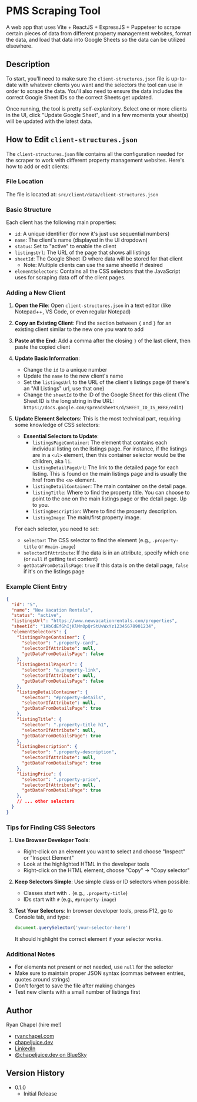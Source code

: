 # PMS Scraping Tool

A web app that uses Vite + ReactJS + ExpressJS + Puppeteer to scrape certain pieces of data from different property management websites, format the data, and load that data into Google Sheets so the data can be utilized elsewhere.

## Description

To start, you'll need to make sure the `client-structures.json` file is up-to-date with whatever clients you want and the selectors the tool can use in order to scrape the data. You'll also need to ensure the data includes the correct Google Sheet IDs so the correct Sheets get updated.

Once running, the tool is pretty self-explanitory. Select one or more clients in the UI, click "Update Google Sheet", and in a few moments your sheet(s) will be updated with the latest data.

## How to Edit `client-structures.json`

The `client-structures.json` file contains all the configuration needed for the scraper to work with different property management websites. Here's how to add or edit clients:

### File Location
The file is located at: `src/client/data/client-structures.json`

### Basic Structure
Each client has the following main properties:
- `id`: A unique identifier (for now it's just use sequential numbers)
- `name`: The client's name (displayed in the UI dropdown)
- `status`: Set to "active" to enable the client
- `listingsUrl`: The URL of the page that shows all listings
- `sheetId`: The Google Sheet ID where data will be stored for that client
    - Note: Multiple clients can use the same sheetId if desired
- `elementSelectors`: Contains all the CSS selectors that the JavaScript uses for scraping data off of the client pages.

### Adding a New Client

1. **Open the File**: Open `client-structures.json` in a text editor (like Notepad++, VS Code, or even regular Notepad)

2. **Copy an Existing Client**: Find the section between `{` and `}` for an existing client similar to the new one you want to add

3. **Paste at the End**: Add a comma after the closing `}` of the last client, then paste the copied client

4. **Update Basic Information**:
   - Change the `id` to a unique number
   - Update the `name` to the new client's name
   - Set the `listingsUrl` to the URL of the client's listings page (if there's an "All Listings" url, use that one)
   - Change the `sheetId` to the ID of the Google Sheet for this client
     (The Sheet ID is the long string in the URL: `https://docs.google.com/spreadsheets/d/SHEET_ID_IS_HERE/edit`)

5. **Update Element Selectors**: This is the most technical part, requiring some knowledge of CSS selectors:

   - **Essential Selectors to Update**:
     - `listingsPageContainer`: The element that contains each individual listing on the listings page. For instance, if the listings are in a `<ul>` element, then this container selector would be the children, aka `li`.
     - `listingDetailPageUrl`: The link to the detailed page for each listing. This is found on the main listings page and is usually the href from the `<a>` element.
     - `listingDetailContainer`: The main container on the detail page.
     - `listingTitle`: Where to find the property title. You can choose to point to the one on the main listings page or the detail page. Up to you.
     - `listingDescription`: Where to find the property description.
     - `listingImage`: The main/first property image.

   For each selector, you need to set:
   - `selector`: The CSS selector to find the element (e.g., `.property-title` or `#main-image`)
   - `selectorIfAttribute`: If the data is in an attribute, specify which one (or `null` if getting text content)
   - `getDataFromDetailsPage`: `true` if this data is on the detail page, `false` if it's on the listings page

### Example Client Entry

```json
{
  "id": "5",
  "name": "New Vacation Rentals",
  "status": "active",
  "listingsUrl": "https://www.newvacationrentals.com/properties",
  "sheetId": "1AbCdEfGhIjKlMnOpQrStUvWxYz12345678901234",
  "elementSelectors": {
    "listingsPageContainer": {
      "selector": ".property-card",
      "selectorIfAttribute": null,
      "getDataFromDetailsPage": false
    },
    "listingDetailPageUrl": {
      "selector": "a.property-link",
      "selectorIfAttribute": null,
      "getDataFromDetailsPage": false
    },
    "listingDetailContainer": {
      "selector": "#property-details",
      "selectorIfAttribute": null,
      "getDataFromDetailsPage": true
    },
    "listingTitle": {
      "selector": ".property-title h1",
      "selectorIfAttribute": null,
      "getDataFromDetailsPage": true
    },
    "listingDescription": {
      "selector": ".property-description",
      "selectorIfAttribute": null,
      "getDataFromDetailsPage": true
    },
    "listingPrice": {
      "selector": ".property-price",
      "selectorIfAttribute": null,
      "getDataFromDetailsPage": true
    },
    // ... other selectors
  }
}
```

### Tips for Finding CSS Selectors

1. **Use Browser Developer Tools**:
   - Right-click on an element you want to select and choose "Inspect" or "Inspect Element"
   - Look at the highlighted HTML in the developer tools
   - Right-click on the HTML element, choose "Copy" → "Copy selector"

2. **Keep Selectors Simple**: Use simple class or ID selectors when possible:
   - Classes start with `.` (e.g., `.property-title`)
   - IDs start with `#` (e.g., `#property-image`)

3. **Test Your Selectors**: In browser developer tools, press F12, go to Console tab, and type:
   ```javascript
   document.querySelector('your-selector-here')
   ```
   It should highlight the correct element if your selector works.

### Additional Notes

- For elements not present or not needed, use `null` for the selector
- Make sure to maintain proper JSON syntax (commas between entries, quotes around strings)
- Don't forget to save the file after making changes
- Test new clients with a small number of listings first

## Author

Ryan Chapel (hire me!)
* [ryanchapel.com](https://ryanchapel.com)
* [chapeljuice.dev](https://chapeljuice.dev)
* [LinkedIn](https://www.linkedin.com/in/ryanchapel/)
* [@chapeljuice.dev on BlueSky](https://bsky.app/profile/chapeljuice.dev)

## Version History

* 0.1.0
    * Initial Release
